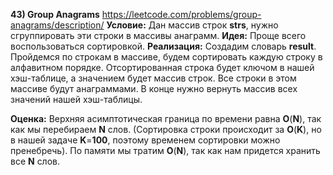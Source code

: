 **43) Group Anagrams**
https://leetcode.com/problems/group-anagrams/description/
**Условие:**
Дан массив строк **strs**, нужно сгруппировать эти строки в массивы анаграмм.
**Идея:**
Проще всего воспользоваться сортировкой.
**Реализация:**
    Создадим словарь **result**. Пройдемся по строкам в массиве, будем сортировать каждую строку в алфавитном порядке. Отсортированная строка будет ключом в нашей хэш-таблице, а значением будет массив строк. Все строки в этом массиве будут анаграммами. В конце нужно вернуть массив всех значений нашей хэш-таблицы.

**Оценка:**
    Верхняя асимптотическая граница по времени равна **O**(**N**), так как мы перебираем **N** слов. (Сортировка строки происходит за **O**(**K**), но в нашей задаче **K**=**100**, поэтому временем сортировки можно пренебречь). По памяти мы тратим **O**(**N**), так как нам придется хранить все **N** слов.
